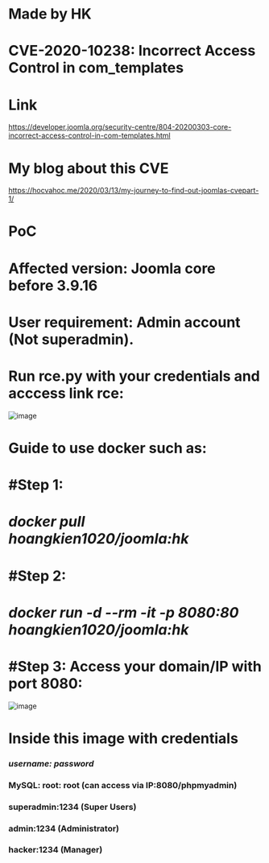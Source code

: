 # Made by HK
# CVE-2020-10238: Incorrect Access Control in com_templates
# Link 
https://developer.joomla.org/security-centre/804-20200303-core-incorrect-access-control-in-com-templates.html
# My blog about this CVE
https://hocvahoc.me/2020/03/13/my-journey-to-find-out-joomlas-cvepart-1/
# PoC
# Affected version: Joomla core before 3.9.16
# User requirement: Admin account (Not superadmin).
# Run rce.py with your credentials and acccess link rce:

![image](https://user-images.githubusercontent.com/24661746/75947454-09939a00-5ed3-11ea-92dd-8136cf8edaba.png)

# Guide to use docker such as:
# #Step 1: 

# *docker pull hoangkien1020/joomla:hk*

# #Step 2:

# *docker run -d --rm -it -p 8080:80 hoangkien1020/joomla:hk*

# #Step 3: Access your domain/IP with port 8080:
![image](https://user-images.githubusercontent.com/24661746/75947931-9be86d80-5ed4-11ea-991d-f37309d4c41a.png)
# Inside this image with credentials

### *username: password*

### MySQL: root: root (can access via IP:8080/phpmyadmin)

### superadmin:1234 (Super Users)

### admin:1234 (Administrator)

### hacker:1234 (Manager) 
